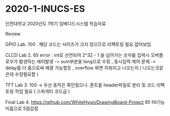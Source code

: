 # 2020-1-INUCS-ES

인천대학교 2020년도 1학기 임베디드시스템 학습자료

Review

GPIO Lab. 100 . 해당 코드는 사이즈가 크지 않으므로 리팩토링 필요 없어보임

CLCD Lab 2. 65 error : int로 선언되어 2^32 - 1 을 넘어가는 숫자를 입력시 오버플로우가 발생하는 에러발생 -> sum부분을 long으로 수정 , 동시입력 제어 문제 -> delay를 더 줌으로써 해결 가능할듯  ,  overflow 화면 지워지고 나오는지 ( 나오는것같은데 수정필요함 )

TFT Lab 3. 100 -> 우선 동작은 확인됬으나. 폰트들 header파일로 분리 및 코드 리펙토링 작업 필요 ( 스파게티 코드급 )

Final Lab 4. https://github.com/WhiteHyun/DrawingBoard-Project 95 fill기능 미흡으로 5점감점

